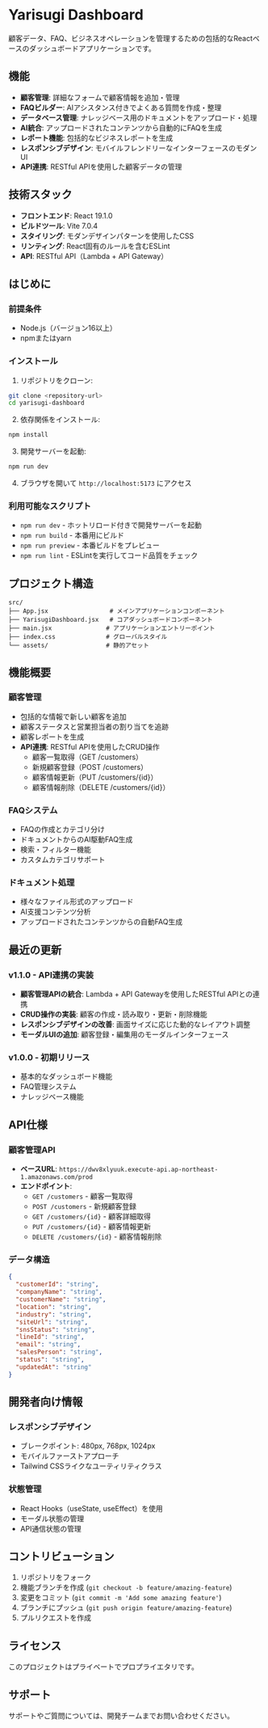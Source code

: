 # Yarisugi Dashboard

顧客データ、FAQ、ビジネスオペレーションを管理するための包括的なReactベースのダッシュボードアプリケーションです。

## 機能

- **顧客管理**: 詳細なフォームで顧客情報を追加・管理
- **FAQビルダー**: AIアシスタンス付きでよくある質問を作成・整理
- **データベース管理**: ナレッジベース用のドキュメントをアップロード・処理
- **AI統合**: アップロードされたコンテンツから自動的にFAQを生成
- **レポート機能**: 包括的なビジネスレポートを生成
- **レスポンシブデザイン**: モバイルフレンドリーなインターフェースのモダンUI
- **API連携**: RESTful APIを使用した顧客データの管理

## 技術スタック

- **フロントエンド**: React 19.1.0
- **ビルドツール**: Vite 7.0.4
- **スタイリング**: モダンデザインパターンを使用したCSS
- **リンティング**: React固有のルールを含むESLint
- **API**: RESTful API（Lambda + API Gateway）

## はじめに

### 前提条件

- Node.js（バージョン16以上）
- npmまたはyarn

### インストール

1. リポジトリをクローン:
```bash
git clone <repository-url>
cd yarisugi-dashboard
```

2. 依存関係をインストール:
```bash
npm install
```

3. 開発サーバーを起動:
```bash
npm run dev
```

4. ブラウザを開いて `http://localhost:5173` にアクセス

### 利用可能なスクリプト

- `npm run dev` - ホットリロード付きで開発サーバーを起動
- `npm run build` - 本番用にビルド
- `npm run preview` - 本番ビルドをプレビュー
- `npm run lint` - ESLintを実行してコード品質をチェック

## プロジェクト構造

```
src/
├── App.jsx                 # メインアプリケーションコンポーネント
├── YarisugiDashboard.jsx   # コアダッシュボードコンポーネント
├── main.jsx               # アプリケーションエントリーポイント
├── index.css              # グローバルスタイル
└── assets/                # 静的アセット
```

## 機能概要

### 顧客管理
- 包括的な情報で新しい顧客を追加
- 顧客ステータスと営業担当者の割り当てを追跡
- 顧客レポートを生成
- **API連携**: RESTful APIを使用したCRUD操作
  - 顧客一覧取得（GET /customers）
  - 新規顧客登録（POST /customers）
  - 顧客情報更新（PUT /customers/{id}）
  - 顧客情報削除（DELETE /customers/{id}）

### FAQシステム
- FAQの作成とカテゴリ分け
- ドキュメントからのAI駆動FAQ生成
- 検索・フィルター機能
- カスタムカテゴリサポート

### ドキュメント処理
- 様々なファイル形式のアップロード
- AI支援コンテンツ分析
- アップロードされたコンテンツからの自動FAQ生成

## 最近の更新

### v1.1.0 - API連携の実装
- **顧客管理APIの統合**: Lambda + API Gatewayを使用したRESTful APIとの連携
- **CRUD操作の実装**: 顧客の作成・読み取り・更新・削除機能
- **レスポンシブデザインの改善**: 画面サイズに応じた動的なレイアウト調整
- **モーダルUIの追加**: 顧客登録・編集用のモーダルインターフェース

### v1.0.0 - 初期リリース
- 基本的なダッシュボード機能
- FAQ管理システム
- ナレッジベース機能

## API仕様

### 顧客管理API
- **ベースURL**: `https://dwv8xlyuuk.execute-api.ap-northeast-1.amazonaws.com/prod`
- **エンドポイント**:
  - `GET /customers` - 顧客一覧取得
  - `POST /customers` - 新規顧客登録
  - `GET /customers/{id}` - 顧客詳細取得
  - `PUT /customers/{id}` - 顧客情報更新
  - `DELETE /customers/{id}` - 顧客情報削除

### データ構造
```json
{
  "customerId": "string",
  "companyName": "string",
  "customerName": "string",
  "location": "string",
  "industry": "string",
  "siteUrl": "string",
  "snsStatus": "string",
  "lineId": "string",
  "email": "string",
  "salesPerson": "string",
  "status": "string",
  "updatedAt": "string"
}
```

## 開発者向け情報

### レスポンシブデザイン
- ブレークポイント: 480px, 768px, 1024px
- モバイルファーストアプローチ
- Tailwind CSSライクなユーティリティクラス

### 状態管理
- React Hooks（useState, useEffect）を使用
- モーダル状態の管理
- API通信状態の管理

## コントリビューション

1. リポジトリをフォーク
2. 機能ブランチを作成 (`git checkout -b feature/amazing-feature`)
3. 変更をコミット (`git commit -m 'Add some amazing feature'`)
4. ブランチにプッシュ (`git push origin feature/amazing-feature`)
5. プルリクエストを作成

## ライセンス

このプロジェクトはプライベートでプロプライエタリです。

## サポート

サポートやご質問については、開発チームまでお問い合わせください。
